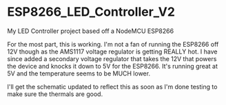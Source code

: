 # ESP8266_LED_Controller_V2
My LED Controller project based off a NodeMCU ESP8266

For the most part, this is working.  I'm not a fan of running the ESP8266 off 12V though as the AMS1117 voltage
regulator is getting REALLY hot.  I have since added a secondary voltage regulator that takes the 12V that powers
the device and knocks it down to 5V for the ESP8266.  It's running great at 5V and the temperature seems to be
MUCH lower.  

I'll get the schematic updated to reflect this as soon as I'm done testing to make sure the thermals are good.
